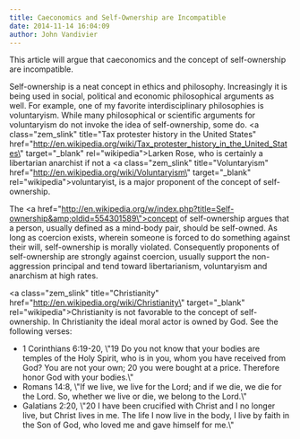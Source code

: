 ```yaml
---
title: Caeconomics and Self-Ownership are Incompatible
date: 2014-11-14 16:04:09
author: John Vandivier
---
```




This article will argue that caeconomics and the concept of self-ownership are incompatible.

Self-ownership is a neat concept in ethics and philosophy. Increasingly it is being used in social, political and economic philosophical arguments as well. For example, one of my favorite interdisciplinary philosophies is voluntaryism. While many philosophical or scientific arguments for voluntaryism do not invoke the idea of self-ownership, some do. <a class=\"zem_slink\" title=\"Tax protester history in the United States\" href=\"http://en.wikipedia.org/wiki/Tax_protester_history_in_the_United_States\" target=\"_blank\" rel=\"wikipedia\">Larken Rose</a>, who is certainly a libertarian anarchist if not a <a class=\"zem_slink\" title=\"Voluntaryism\" href=\"http://en.wikipedia.org/wiki/Voluntaryism\" target=\"_blank\" rel=\"wikipedia\">voluntaryist</a>, is a major proponent of the concept of self-ownership.

The <a href=\"http://en.wikipedia.org/w/index.php?title=Self-ownership&amp;oldid=554301589\">concept of self-ownership</a> argues that a person, usually defined as a mind-body pair, should be self-owned. As long as coercion exists, wherein someone is forced to do something against their will, self-ownership is morally violated. Consequently proponents of self-ownership are strongly against coercion, usually support the non-aggression principal and tend toward libertarianism, voluntaryism and anarchism at high rates.

<a class=\"zem_slink\" title=\"Christianity\" href=\"http://en.wikipedia.org/wiki/Christianity\" target=\"_blank\" rel=\"wikipedia\">Christianity</a> is not favorable to the concept of self-ownership. In Christianity the ideal moral actor is owned by God. See the following verses:
<ul>
	<li>1 Corinthians 6:19-20, \"19 Do you not know that your bodies are temples of the Holy Spirit, who is in you, whom you have received from God? You are not your own; 20 you were bought at a price. Therefore honor God with your bodies.\"</li>
	<li>Romans 14:8, \"If we live, we live for the Lord; and if we die, we die for the Lord. So, whether we live or die, we belong to the Lord.\"</li>
	<li>Galatians 2:20, \"20 I have been crucified with Christ and I no longer live, but Christ lives in me. The life I now live in the body, I live by faith in the Son of God, who loved me and gave himself for me.\"</li>
</ul>